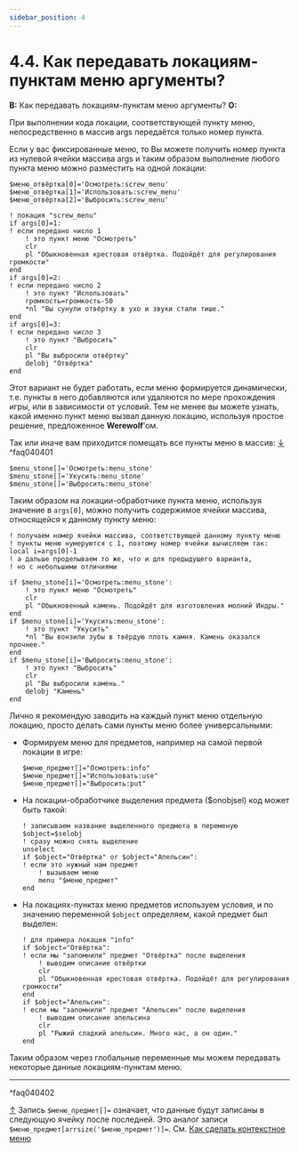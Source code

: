 ```yaml
---
sidebar_position: 4
---
```


# 4.4. Как передавать локациям-пунктам меню аргументы?
<!-- [:faq_04_04] -->

**В:** Как передавать локациям-пунктам меню аргументы?
**О:**

При выполнении кода локации, соответствующей пункту меню, непосредственно в массив args передаётся только номер пункта.

Если у вас фиксированные меню, то Вы можете получить номер пункта из нулевой ячейки массива args и таким образом выполнение любого пункта меню можно разместить на одной локации:
```qsp
$меню_отвёртка[0]='Осмотреть:screw_menu'
$меню_отвёртка[1]='Использовать:screw_menu'
$меню_отвёртка[2]='Выбросить:screw_menu'

! локация "screw_menu"
if args[0]=1:
! если передано число 1
	! это пункт меню "Осмотреть"
	clr
	pl "Обыкновенная крестовая отвёртка. Подойдёт для регулирования громкости"
end
if args[0]=2:
! если передано число 2
	! это пункт "Использовать"
	громкость=громкость-50
	*nl "Вы сунули отвёртку в ухо и звуки стали тише."
end
if args[0]=3:
! если передано число 3
	! это пункт "Выбросить"
	clr
	pl "Вы выбросили отвёртку"
	delobj "Отвёртка"
end
```
Этот вариант не будет работать, если меню формируется динамически, т.е. пункты в него добавляются или удаляются по мере прохождения игры, или в зависимости от условий. Тем не менее вы можете узнать, какой именно пункт меню вызвал данную локацию, используя простое решение, предложенное **Werewolf**'ом.

<!-- [:faq_04_04_01] -->

Так или иначе вам приходится помещать все пункты меню в массив: [↓](#^faq040402) ^faq040401
```qsp
$menu_stone[]='Осмотреть:menu_stone'
$menu_stone[]='Укусить:menu_stone'
$menu_stone[]='Выбросить:menu_stone'
```
Таким образом на локации-обработчике пункта меню, используя значение в `args[0]`, можно получить содержимое ячейки массива, относящейся к данному пункту меню:
```qsp
! получаем номер ячейки массива, соответствующей данному пункту меню
! пункты меню нумеруются с 1, поэтому номер ячейки вычисляем так:
local i=args[0]-1
! а дальше проделываем то же, что и для предыдущего варианта,
! но с небольшими отличиями

if $menu_stone[i]='Осмотреть:menu_stone':
	! это пункт меню "Осмотреть"
	clr
	pl "Обыкновенный камень. Подойдёт для изготовления молний Индры."
end
if $menu_stone[i]='Укусить:menu_stone':
	! это пункт "Укусить"
	*nl "Вы вонзили зубы в твёрдую плоть камня. Камень оказался прочнее."
end
if $menu_stone[i]='Выбросить:menu_stone':
	! это пункт "Выбросить"
	clr
	pl "Вы выбросили камень."
	delobj "Камень"
end
```

Лично я рекомендую заводить на каждый пункт меню отдельную локацию, просто делать сами пункты меню более универсальными:

* Формируем меню для предметов, например на самой первой локации в игре:
	```qsp
	$меню_предмет[]="Осмотреть:info"
	$меню_предмет[]="Использовать:use"
	$меню_предмет[]="Выбросить:put"
	```
* На локации-обработчике выделения предмета ($onobjsel) код может быть такой:
	```qsp
	! записываем название выделенного предмета в переменую
	$object=$selobj
	! сразу можно снять выделение
	unselect
	if $object="Отвёртка" or $object="Апельсин":
	! если это нужный нам предмет
		! вызываем меню
		menu "$меню_предмет"
	end
	```
* На локациях-пунктах меню предметов используем условия, и по значению переменной `$object` определяем, какой предмет был выделен:
	```qsp
	! для примера локация "info"
	if $object="Отвёртка":
	! если мы "запомнили" предмет "Отвёртка" после выделения
		! выводим описание отвёртки
		clr
		pl "Обыкновенная крестовая отвёртка. Подойдёт для регулирования громкости"
	end
	if $object="Апельсин":
	! если мы "запомнили" предмет "Апельсин" после выделения
		! выводим описание апельсина
		clr
		pl "Рыжий сладкий апельсин. Много нас, а он один."
	end
	```

Таким образом через глобальные переменные мы можем передавать некоторые данные локациям-пунктам меню.

----

^faq040402

[↑](#^faq040401) Запись `$меню_предмет[]=` означает, что данные будут записаны в следующую ячейку после последней. Это аналог записи `$меню_предмет[arrsize('$меню_предмет')]=`. См. [Как сделать контекстное меню](#faq_04_05)